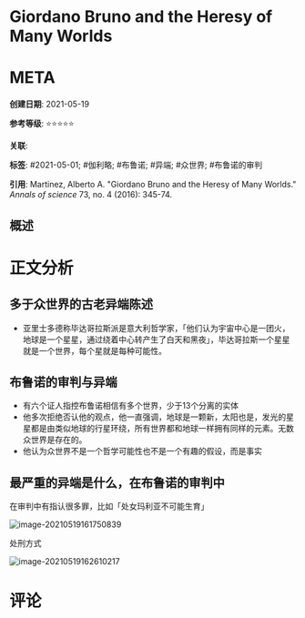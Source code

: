# Giordano Bruno and the Heresy of Many Worlds

# META

**创建日期**: 2021-05-19

**参考等级**: ⭐⭐⭐⭐⭐

**关联**: 

**标签**: #2021-05-01; #伽利略; #布鲁诺; #异端; #众世界; #布鲁诺的审判

**引用**: Martinez, Alberto A. "Giordano Bruno and the Heresy of Many Worlds." *Annals of science* 73, no. 4 (2016): 345-74.

## 概述



# 正文分析

## 多于众世界的古老异端陈述

* 亚里士多德称毕达哥拉斯派是意大利哲学家，「他们认为宇宙中心是一团火，地球是一个星星，通过绕着中心转产生了白天和黑夜」，毕达哥拉斯一个星星就是一个世界，每个星就是每种可能性。

## 布鲁诺的审判与异端

* 有六个证人指控布鲁诺相信有多个世界，少于13个分离的实体
* 他多次拒绝否认他的观点，他一直强调，地球是一颗新，太阳也是，发光的星星都是由类似地球的行星环绕，所有世界都和地球一样拥有同样的元素。无数众世界是存在的。
* 他认为众世界不是一个哲学可能性也不是一个有趣的假设，而是事实

## 最严重的异端是什么，在布鲁诺的审判中

在审判中有指认很多罪，比如「处女玛利亚不可能生育」

![image-20210519161750839](https://typora-picgo-bed.oss-cn-beijing.aliyuncs.com/image-20210519161750839.png)

处刑方式

![image-20210519162610217](https://typora-picgo-bed.oss-cn-beijing.aliyuncs.com/image-20210519162610217.png)

# 评论
